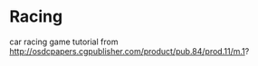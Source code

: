 Racing
======

car racing game tutorial from http://osdcpapers.cgpublisher.com/product/pub.84/prod.11/m.1?
